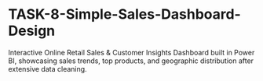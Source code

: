 # TASK-8-Simple-Sales-Dashboard-Design
Interactive Online Retail Sales &amp; Customer Insights Dashboard built in Power BI, showcasing sales trends, top products, and geographic distribution after extensive data cleaning.
